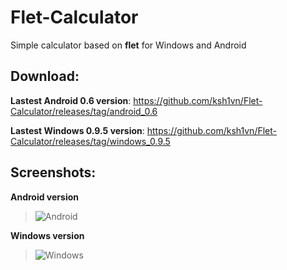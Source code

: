 # Flet-Calculator
Simple calculator based on **flet** for Windows and Android

## Download:

**Lastest Android 0.6 version**: https://github.com/ksh1vn/Flet-Calculator/releases/tag/android_0.6

**Lastest Windows 0.9.5 version**: https://github.com/ksh1vn/Flet-Calculator/releases/tag/windows_0.9.5

## Screenshots:

**Android version**
> ![Android](https://github.com/ksh1vn/Flet-Calculator/assets/60093741/8d60637f-6021-41e1-badc-01e54de0b4fa)


**Windows version**

> ![Windows](https://github.com/ksh1vn/Flet-Calculator/assets/60093741/83dadc0b-3404-4101-8f07-2f01f138d278)


